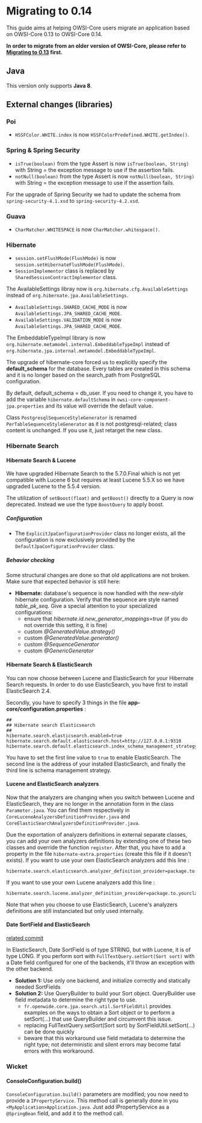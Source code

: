 # Migrating to 0.14

This guide aims at helping OWSI-Core users migrate an application based on OWSI-Core 0.13 to OWSI-Core 0.14.

**In order to migrate from an older version of OWSI-Core, please refer to [Migrating to 0.13](Migrating-to-0.13.html) first.**

Java
----

This version only supports **Java 8**.

External changes (libraries)
----------------------------

### Poi

 * `HSSFColor.WHITE.index` is now `HSSFColorPredefined.WHITE.getIndex()`.

### Spring & Spring Security

* `isTrue(boolean)` from the type Assert is now `isTrue(boolean, String)` with String = the exception message to use if the assertion fails.
* `notNull(boolean)` from the type Assert is now `notNull(boolean, String)` with String = the exception message to use if the assertion fails.

For the upgrade of Spring Security we had to update the schema from `spring-security-4.1.xsd` to `spring-security-4.2.xsd`.

### Guava

 * `CharMatcher.WHITESPACE` is now `CharMatcher.whitespace()`.

### Hibernate

 * `session.setFlushMode(FlushMode)` is now `session.setHibernateFlushMode(FlushMode)`.
 * `SessionImplementor` class is replaced by `SharedSessionContractImplementor` class.

The AvailableSettings libray now is `org.hibernate.cfg.AvailableSettings` instead of `org.hibernate.jpa.AvailableSettings`.
 * `AvailableSettings.SHARED_CACHE_MODE` is now `AvailableSettings.JPA_SHARED_CACHE_MODE`.
 * `AvailableSettings.VALIDATION_MODE` is now `AvailableSettings.JPA_SHARED_CACHE_MODE`.

The EmbeddableTypeImpl library is now `org.hibernate.metamodel.internal.EmbeddableTypeImpl` instead of `org.hibernate.jpa.internal.metamodel.EmbeddableTypeImpl`.

The upgrade of hibernate-core forced us to explicitly specify the **default_schema** for the database.
Every tables are created in this schema and it is no longer based on the search_path from PostgreSQL
configuration.

By default, default_schema = db_user. If you need to change it, you have to add the variable
`hibernate.defaultSchema` in `owsi-core-component-jpa.properties` and its value will override
the default value.

Class `PostgresqlSequenceStyleGenerator` is renamed `PerTableSequenceStyleGenerator`
as it is not postgresql-related; class content is unchanged. If you use it,
just retarget the new class.


### Hibernate Search

#### Hibernate Search & Lucene

We have upgraded Hibernate Search to the 5.7.0.Final which is not yet compatible
with Lucene 6 but requires at least Lucene 5.5.X so we have upgraded Lucene to the
5.5.4 version.

The utilization of `setBoost(float)` and `getBoost()` directly to a Query is now
deprecated. Instead we use the type `BoostQuery` to apply boost.

##### Configuration

 * The `ExplicitJpaConfigurationProvider` class no longer exists, all the configuration is now exclusively provided
 by the `DefaultJpaConfigurationProvider` class.


##### Behavior checking

Some structural changes are done so that old applications are not broken. Make
sure that expected behavior is still here:

 * **Hibernate:** database's sequence is now handled with the *new-style*
   hibernate configuration. Verify that the sequence are style named
   *table_pk_seq*. Give a special attention to your specialized configurations:
   * ensure that *hibernate.id.new_generator_mappings=true* (if you do not
     override this setting, it is fine)
   * custom *@GeneratedValue.strategy()*
   * custom *@GeneratedValue.generator()*
   * custom *@SequenceGenerator*
   * custom *@GenericGenerator*


#### Hibernate Search & ElasticSearch

You can now choose between Lucene and ElasticSearch for your Hibernate Search requests.
In order to do use ElasticSearch, you have first to install ElasticSearch 2.4.

Secondly, you have to specify 3 things in the file **app-core/configuration.properties** :
````
##
## Hibernate search Elasticsearch
##
hibernate.search.elasticsearch.enabled=true
hibernate.search.default.elasticsearch.host=http://127.0.0.1:9310
hibernate.search.default.elasticsearch.index_schema_management_strategy=CREATE
````
You have to set the first line value to `true` to enable ElasticSearch.
The second line is the address of your installed ElasticSearch, and finally the
third line is schema management strategy.


#### Lucene and ElasticSearch analyzers

Now that the analyzers are changing when you switch between Lucene and ElasticSearch,
they are no longer in the annotation form in the class `Parameter.java`. You can
find them respectively in `CoreLuceneAnalyzersDefinitionProvider.java` and `CoreElasticSearchAnalyzersDefinitionProvider.java`.

Due the exportation of analyzers definitions in external separate classes, you
can add your own analyzers definitions by extending one of these two classes and
override the function `register`.
After that, you have to add a property in the file `hibernate-extra.properties`
(create this file if it doesn't exists). If you want to use your own ElasticSearch
analyzers add this line :
```
hibernate.search.elasticsearch.analyzer_definition_provider=package.to.yourclass.ClassName
```
If you want to use your own Lucene analyzers add this line :
```
hibernate.search.lucene.analyzer_definition_provider=package.to.yourclass.ClassName
```

Note that when you choose to use ElasticSearch, Lucene's analyzers definitions are
still instanciated but only used internally.


#### Date SortField and ElasticSearch

[related commit](https://github.com/openwide-java/owsi-core-parent/commit/01cc888cb8f314554263d13bc76821c9f57a907d)

In ElasticSearch, Date SortField is of type STRING, but with Lucene, it is of
type LONG. If you perform sort with ``FullTextQuery.setSort(Sort sort)`` with a
Date field configured for one of the backends, it'll throw an exception with the
other backend.

 * **Solution 1:** Use only one backend, and initialize correctly and statically
   needed SortFields
 * **Solution 2:** Use QueryBuilder to build your Sort object. QueryBuilder use
   field metadata to determine the right type to use.
   * ``fr.openwide.core.jpa.search.util.SortFieldUtil`` provides examples on the
     ways to obtain a Sort object or to perform a setSort(...) that use
     QueryBuilder and circumvent this issue.
   * replacing FullTextQuery.setSort(Sort sort) by SortFieldUtil.setSort(...)
     can be done quickly
   * beware that this workaround use field metadata to determine the right
     type; not deterministic and silent errors may become fatal errors with
     this workaround.


### Wicket

#### ConsoleConfiguration.build()

``ConsoleConfiguration.build()`` parameters are modified; you now need to provide a ``IPropertyService``. This method call is generally done in you ``<MyApplication>Application.java``. Just add IPropertyService as a ``@SpringBean`` field, and add it to the method call.
